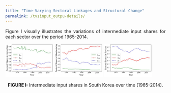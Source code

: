 ```yaml
---
title: "Time-Varying Sectoral Linkages and Structural Change"
permalink: /tvsinput_outpu-details/
---
```


<div style="text-align: justify">
  Figure I visually illustrates the variations of intermediate input shares for each sector over the period 1965-2014.  

  
</div>
<p float="left">
  <img src="/images/gamma_a.jpg" width="30%" alt="Agriculture" />
  <img src="/images/gamma_m.jpg" width="30%" alt="Manufacturing" /> 
  <img src="/images/gamma_s.jpg" width="30%" alt="Services" />
</p>
<p align="center">
  <strong>FIGURE I:</strong>  Intermediate input shares in South Korea over time (1965-2014).
</p>

